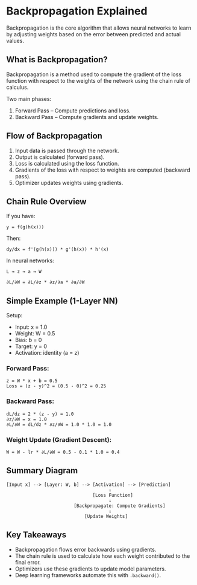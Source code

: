 # Backpropagation Explained

Backpropagation is the core algorithm that allows neural networks to learn by adjusting weights based on the error between predicted and actual values.

## What is Backpropagation?

Backpropagation is a method used to compute the gradient of the loss function with respect to the weights of the network using the chain rule of calculus.

Two main phases:

1. Forward Pass – Compute predictions and loss.
2. Backward Pass – Compute gradients and update weights.

## Flow of Backpropagation

1. Input data is passed through the network.
2. Output is calculated (forward pass).
3. Loss is calculated using the loss function.
4. Gradients of the loss with respect to weights are computed (backward pass).
5. Optimizer updates weights using gradients.

## Chain Rule Overview

If you have:

```
y = f(g(h(x)))
```

Then:

```
dy/dx = f'(g(h(x))) * g'(h(x)) * h'(x)
```

In neural networks:

```
L → z → a → W
```

```
∂L/∂W = ∂L/∂z * ∂z/∂a * ∂a/∂W
```

## Simple Example (1-Layer NN)

Setup:

- Input: x = 1.0
- Weight: W = 0.5
- Bias: b = 0
- Target: y = 0
- Activation: identity (a = z)

### Forward Pass:

```
z = W * x + b = 0.5
Loss = (z - y)^2 = (0.5 - 0)^2 = 0.25
```

### Backward Pass:

```
dL/dz = 2 * (z - y) = 1.0
∂z/∂W = x = 1.0
∂L/∂W = dL/dz * ∂z/∂W = 1.0 * 1.0 = 1.0
```

### Weight Update (Gradient Descent):

```
W = W - lr * ∂L/∂W = 0.5 - 0.1 * 1.0 = 0.4
```

## Summary Diagram

```
[Input x] --> [Layer: W, b] --> [Activation] --> [Prediction]
                                      ↓
                                [Loss Function]
                                      ↓
                         [Backpropagate: Compute Gradients]
                                      ↓
                             [Update Weights]
```

## Key Takeaways

- Backpropagation flows error backwards using gradients.
- The chain rule is used to calculate how each weight contributed to the final error.
- Optimizers use these gradients to update model parameters.
- Deep learning frameworks automate this with `.backward()`.
